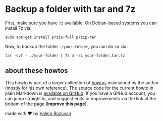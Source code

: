 # Backup a folder with tar and 7z

First, make sure you have `7z` available. On Debian-based systems you can install 7z via:

```shell
sudo apt-get install p7zip-full p7zip-rar
```

Now, to backup the folder `./your-folder`, you can do so via:

```shell
tar -cvf - ./your-folder | 7z a -si your-folder.tar.7z
```

## about these howtos

This howto is part of a larger collection of [howtos](https://howtos.rozuvan.net/) maintained by the author (mostly for his own reference). The source code for the current howto in plain Markdown is [available on GitHub](https://github.com/valera-rozuvan/howtos/blob/main/docs/022-backup-a-folder-with-tar-and--7z.md). If you have a GitHub account, you can jump straight in, and suggest edits or improvements via the link at the bottom of the page (**Improve this page**).

made with ❤ by [Valera Rozuvan](https://valera.rozuvan.net/)

